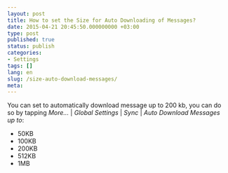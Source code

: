 ```yaml
---
layout: post
title: How to set the Size for Auto Downloading of Messages?
date: 2015-04-21 20:45:50.000000000 +03:00
type: post
published: true
status: publish
categories:
- Settings
tags: []
lang: en
slug: /size-auto-download-messages/
meta:
---
```


You can set to automatically download message up to 200 kb, you can do so by tapping *More...* \| *Global Settings* \| *Sync* \| *Auto Download Messages up to*:

* 50KB
* 100KB
* 200KB
* 512KB
* 1MB